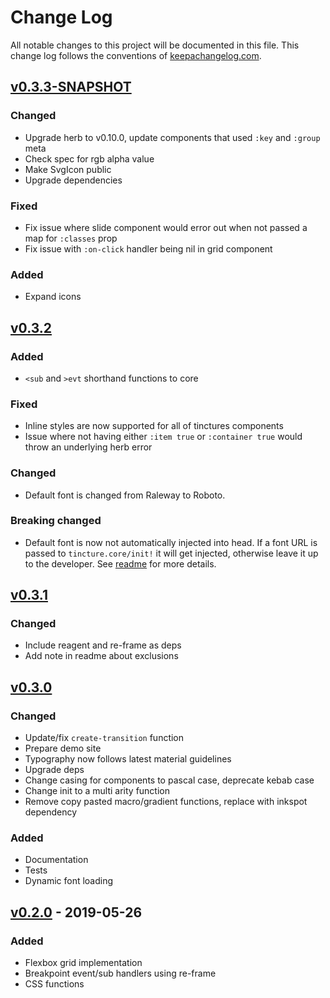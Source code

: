 # Change Log
All notable changes to this project will be documented in this file. This change log follows the conventions of [keepachangelog.com](http://keepachangelog.com/).

## [v0.3.3-SNAPSHOT]
### Changed
- Upgrade herb to v0.10.0, update components that used `:key` and `:group` meta
- Check spec for rgb alpha value
- Make SvgIcon public
- Upgrade dependencies

### Fixed
- Fix issue where slide component would error out when not passed a map for `:classes` prop
- Fix issue with `:on-click` handler being nil in grid component

### Added
- Expand icons

## [v0.3.2]
### Added
- `<sub` and `>evt` shorthand functions to core

### Fixed
- Inline styles are now supported for all of tinctures components
- Issue where not having either `:item true` or `:container true`
  would throw an underlying herb error

### Changed
- Default font is changed from Raleway to Roboto.

### Breaking changed
- Default font is now not automatically injected into head. If a font
  URL is passed to `tincture.core/init!` it will get injected,
  otherwise leave it up to the developer. See
  [readme](https://github.com/roosta/tincture/blob/master/README.org)
  for more details.

## [v0.3.1]

### Changed
- Include reagent and re-frame as deps
- Add note in readme about exclusions

## [v0.3.0]
### Changed
- Update/fix `create-transition` function
- Prepare demo site
- Typography now follows latest material guidelines
- Upgrade deps
- Change casing for components to pascal case, deprecate kebab case
- Change init to a multi arity function
- Remove copy pasted macro/gradient functions, replace with inkspot dependency

### Added
- Documentation
- Tests
- Dynamic font loading

## [v0.2.0] - 2019-05-26

### Added
- Flexbox grid implementation
- Breakpoint event/sub handlers using re-frame
- CSS functions

[v0.3.3-SNAPSHOT]: https://github.com/roosta/tincture/compare/v0.3.2...HEAD
[v0.3.2]: https://github.com/roosta/tincture/compare/v0.3.1...v0.3.2
[v0.3.1]: https://github.com/roosta/tincture/compare/v0.3.0...v0.3.1
[v0.3.0]: https://github.com/roosta/tincture/compare/v0.2.0...v0.3.0
[v0.2.0]: https://github.com/roosta/tincture/compare/v0.1.8...v0.2.0
